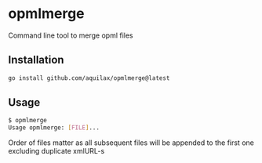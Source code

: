 # opmlmerge

Command line tool to merge opml files

## Installation

```bash
go install github.com/aquilax/opmlmerge@latest
```

## Usage

```bash
$ opmlmerge
Usage opmlmerge: [FILE]...
```

Order of files matter as all subsequent files will be appended to the first one
excluding duplicate xmlURL-s
